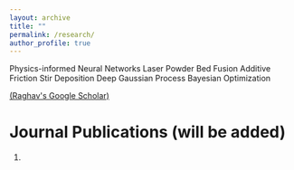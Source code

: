 ```yaml
---
layout: archive
title: ""
permalink: /research/
author_profile: true
---
```


Physics-informed Neural Networks
Laser Powder Bed Fusion
Additive Friction Stir Deposition
Deep Gaussian Process
Bayesian Optimization

[(Raghav's Google Scholar)](https://scholar.google.com/citations?user=H0FRgi4AAAAJ&hl=en)
# Journal Publications (will be added) 
1. 




